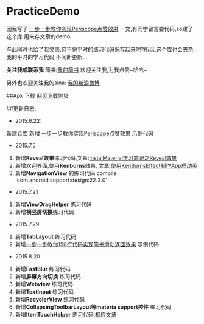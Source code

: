 # PracticeDemo

因我写了 [一步一步教你实现Periscope点赞效果](http://www.jianshu.com/p/03fdcfd3ae9c) 一文,有同学留言要代码,so建了这个库
用来存文章的demo.

与此同时也给了我灵感,何不将平时的练习代码保存起来呢?所以,这个库也会夹杂我的平时的学习代码,不间断更新....


**关注我或联系我**
简书:[我的简书](http://www.jianshu.com/users/ec59bd61433a/latest_articles)
欢迎关注我,为我点赞~哈哈~

另外也欢迎关注我的sina:
[我的新浪微博](http://weibo.com/alancheeen/profile?rightmod=1&wvr=6&mod=personinfo)


##Apk 下载
[网页下载地址](http://fir.im/p3jf)



##更新日志:

- 2015.6.22:

新建仓库
新增 [一步一步教你实现Periscope点赞效果](http://www.jianshu.com/p/03fdcfd3ae9c) 示例代码

- 2015.7.5

1. 新增**Reveal效果**练习代码,文章:[InstalMaterial学习笔记之Reveal效果](http://www.jianshu.com/p/35492fb2c269)
2. 新增欢迎界面,使用**Kenburns**效果, 文章:[使用KenBurnsEffect制作App启动页](http://www.jianshu.com/p/f47d6f16aef7)
3. 新增**NavigationView** 的练习代码 compile 'com.android.support:design:22.2.0'

- 2015.7.21

1. 新增**ViewDragHelper** 练习代码
2. 新增**横竖屏切换**练习代码

- 2015.7.29
1. 新增**TabLayout** 练习代码
2. 新增[一步一步教你150行代码实现简书滑动返回效果](http://www.jianshu.com/writer#/notebooks/1198969/notes/1667070/preview) 示例代码

- 2015.8.20
1. 新增**FastBlur** 练习代码
2. 新增**屏幕方向切换** 练习代码
3. 新增**Webview** 练习代码
4. 新增**TextInput** 练习代码
5. 新增**RecyclerView** 练习代码
6. 新增**CollapsingToolbarLayout等materia support控件** 练习代码
7. 新增**ItemTouchHelper** 练习代码;[相应文章](http://yifeiyuan.me/2015/08/18/ItemTouchHelper%E4%B9%8BSwipeDissmiss/)
